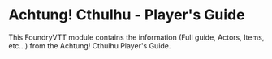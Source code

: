 # Achtung! Cthulhu - Player's Guide

This FoundryVTT module contains the information (Full guide, Actors, Items, etc...) from the Achtung! Cthulhu Player's Guide.
